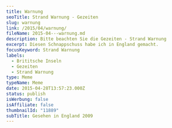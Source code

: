 ```yaml
---
title: Warnung
seoTitle: Strand Warnung - Gezeiten
slug: warnung
link: /2015/04/warnung/
fileName: 2015-04---warnung.md
description: Bitte beachten Sie die Gezeiten - Strand Warnung
excerpt: Diesen Schnappschuss habe ich in England gemacht.
focusKeyword: Strand Warnung
labels:
  - Brititsche Inseln
  - Gezeiten
  - Strand Warnung
type: Meme
typeName: Meme
date: 2015-04-28T13:57:23.000Z
status: publish
isWerbung: false
isAffiliate: false
thumbnailId: "11889"
subTitle: Gesehen in England 2009
---
```


&nbsp;
